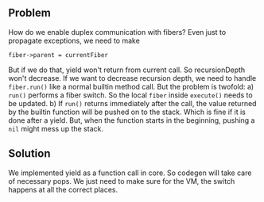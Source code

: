 Problem
-------
How do we enable duplex communication with fibers?
Even just to propagate exceptions, we need to make
```
fiber->parent = currentFiber
```
But if we do that, yield won't return from current call. So recursionDepth 
won't decrease.
If we want to decrease recursion depth, we need to handle `fiber.run()` like 
a normal builtin method call. But the problem is twofold:
a) `run()` performs a fiber switch. So the local `fiber` inside `execute()` needs to 
be updated.
b) If `run()` returns immediately after the call, the value returned by the builtin 
function will be pushed on to the stack. Which is fine if it is done after a yield. 
But, when the function starts in the beginning, pushing a `nil` might mess up the 
stack.

Solution
--------
We implemented yield as a function call in core. So codegen will take care of 
necessary pops. We just need to make sure for the VM, the switch happens at 
all the correct places.
